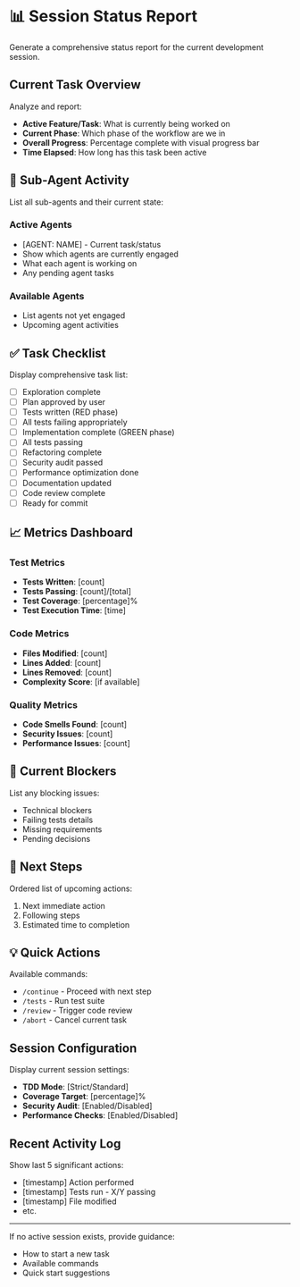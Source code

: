 # 📊 Session Status Report

Generate a comprehensive status report for the current development session.

## Current Task Overview

Analyze and report:
- **Active Feature/Task**: What is currently being worked on
- **Current Phase**: Which phase of the workflow are we in
- **Overall Progress**: Percentage complete with visual progress bar
- **Time Elapsed**: How long has this task been active

## 🤖 Sub-Agent Activity

List all sub-agents and their current state:

### Active Agents
- [AGENT: NAME] - Current task/status
- Show which agents are currently engaged
- What each agent is working on
- Any pending agent tasks

### Available Agents
- List agents not yet engaged
- Upcoming agent activities

## ✅ Task Checklist

Display comprehensive task list:
- [ ] Exploration complete
- [ ] Plan approved by user
- [ ] Tests written (RED phase)
- [ ] All tests failing appropriately
- [ ] Implementation complete (GREEN phase)
- [ ] All tests passing
- [ ] Refactoring complete
- [ ] Security audit passed
- [ ] Performance optimization done
- [ ] Documentation updated
- [ ] Code review complete
- [ ] Ready for commit

## 📈 Metrics Dashboard

### Test Metrics
- **Tests Written**: [count]
- **Tests Passing**: [count]/[total]
- **Test Coverage**: [percentage]%
- **Test Execution Time**: [time]

### Code Metrics
- **Files Modified**: [count]
- **Lines Added**: [count]
- **Lines Removed**: [count]
- **Complexity Score**: [if available]

### Quality Metrics
- **Code Smells Found**: [count]
- **Security Issues**: [count]
- **Performance Issues**: [count]

## 🚧 Current Blockers

List any blocking issues:
- Technical blockers
- Failing tests details
- Missing requirements
- Pending decisions

## 🔄 Next Steps

Ordered list of upcoming actions:
1. Next immediate action
2. Following steps
3. Estimated time to completion

## 💡 Quick Actions

Available commands:
- `/continue` - Proceed with next step
- `/tests` - Run test suite
- `/review` - Trigger code review
- `/abort` - Cancel current task

## Session Configuration

Display current session settings:
- **TDD Mode**: [Strict/Standard]
- **Coverage Target**: [percentage]%
- **Security Audit**: [Enabled/Disabled]
- **Performance Checks**: [Enabled/Disabled]

## Recent Activity Log

Show last 5 significant actions:
- [timestamp] Action performed
- [timestamp] Tests run - X/Y passing
- [timestamp] File modified
- etc.

---

If no active session exists, provide guidance:
- How to start a new task
- Available commands
- Quick start suggestions